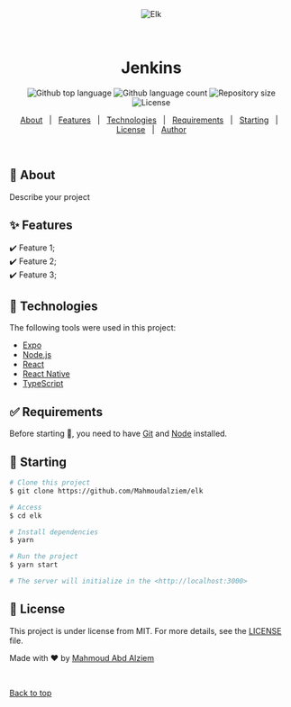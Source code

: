<div align="center" id="top"> 
  <img src="./.github/app.gif" alt="Elk" />

  &#xa0;

  <!-- <a href="https://elk.netlify.app">Demo</a> -->
</div>

<h1 align="center">Jenkins</h1>

<p align="center">
  <img alt="Github top language" src="https://img.shields.io/github/languages/top/Mahmoudalziem/elk?color=56BEB8">

  <img alt="Github language count" src="https://img.shields.io/github/languages/count/Mahmoudalziem/elk?color=56BEB8">

  <img alt="Repository size" src="https://img.shields.io/github/repo-size/Mahmoudalziem/elk?color=56BEB8">

  <img alt="License" src="https://img.shields.io/github/license/Mahmoudalziem/elk?color=56BEB8">

  <!-- <img alt="Github issues" src="https://img.shields.io/github/issues/Mahmoudalziem/elk?color=56BEB8" /> -->

  <!-- <img alt="Github forks" src="https://img.shields.io/github/forks/Mahmoudalziem/elk?color=56BEB8" /> -->

  <!-- <img alt="Github stars" src="https://img.shields.io/github/stars/Mahmoudalziem/elk?color=56BEB8" /> -->
</p>

<!-- Status -->

<!-- <h4 align="center"> 
	🚧  Elk 🚀 Under construction...  🚧
</h4> 

<hr> -->

<p align="center">
  <a href="#dart-about">About</a> &#xa0; | &#xa0; 
  <a href="#sparkles-features">Features</a> &#xa0; | &#xa0;
  <a href="#rocket-technologies">Technologies</a> &#xa0; | &#xa0;
  <a href="#white_check_mark-requirements">Requirements</a> &#xa0; | &#xa0;
  <a href="#checkered_flag-starting">Starting</a> &#xa0; | &#xa0;
  <a href="#memo-license">License</a> &#xa0; | &#xa0;
  <a href="https://github.com/Mahmoudalziem" target="_blank">Author</a>
</p>

<br>

## :dart: About ##

Describe your project

## :sparkles: Features ##

:heavy_check_mark: Feature 1;\
:heavy_check_mark: Feature 2;\
:heavy_check_mark: Feature 3;

## :rocket: Technologies ##

The following tools were used in this project:

- [Expo](https://expo.io/)
- [Node.js](https://nodejs.org/en/)
- [React](https://pt-br.reactjs.org/)
- [React Native](https://reactnative.dev/)
- [TypeScript](https://www.typescriptlang.org/)

## :white_check_mark: Requirements ##

Before starting :checkered_flag:, you need to have [Git](https://git-scm.com) and [Node](https://nodejs.org/en/) installed.

## :checkered_flag: Starting ##

```bash
# Clone this project
$ git clone https://github.com/Mahmoudalziem/elk

# Access
$ cd elk

# Install dependencies
$ yarn

# Run the project
$ yarn start

# The server will initialize in the <http://localhost:3000>
```

## :memo: License ##

This project is under license from MIT. For more details, see the [LICENSE](LICENSE.md) file.


Made with :heart: by <a href="https://github.com/Mahmoudalziem" target="_blank">Mahmoud Abd Alziem</a>

&#xa0;

<a href="#top">Back to top</a>

